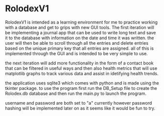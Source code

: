 # RolodexV1
RolodexV1 is intended as a learning environment for me to practice working with a database and 
get to grips with new GUI tools. The first iteration will be implementing a journal app that can be used to write long text and save it to the database with information on the date and time it was written. the user will then be able to scroll through all the entries and delete entries based on the unique primary key that all entries are assigned. all of this is implemented through the GUI and is intended to be very simple to use.

the next iteration will add more functionality in the form of a contact book that can be filtered in useful ways and then also health metrics that will use matplotlib graphs to track various data and assist in idetifying health trends.

the application uses sqlite3 which comes with python and is made using the tkinter package. to use the program first run the DB_Setup file to create the Rolodex.db database and then run the main.py to launch the program. 

username and password are both set to "a" currently however password hashing will be implemented later on as it seems like it would be fun to try.